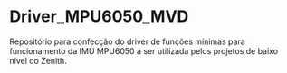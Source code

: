 # Driver_MPU6050_MVD
Repositório para confecção do driver de funções mínimas para funcionamento da IMU MPU6050 a ser utilizada pelos projetos de baixo nível do Zenith.

